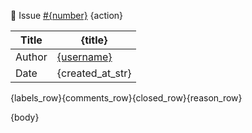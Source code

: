 📝 Issue [#{number}]({url}) {action}

| **Title** | {title} |
|-------|-------|
| Author | [{username}]({user_url}) |
| Date | {created_at_str} |
{labels_row}{comments_row}{closed_row}{reason_row}

{body}
